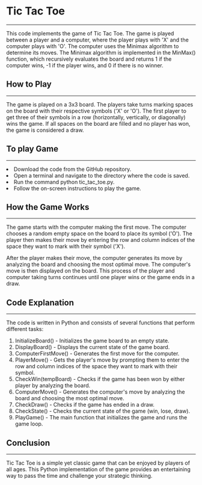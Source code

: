 <h1>Tic Tac Toe</h1>
<hr>
<p>This code implements the game of Tic Tac Toe. The game is played between a player and a computer, where the player plays with 'X' and the computer plays with 'O'. The computer uses the Minimax algorithm to determine its moves. The Minimax algorithm is implemented in the MinMax() function, which recursively evaluates the board and returns 1 if the computer wins, -1 if the player wins, and 0 if there is no winner.</p>


<h2>How to Play</h2>
<hr>
<p>The game is played on a 3x3 board. The players take turns marking spaces on the board with their respective symbols ('X' or 'O'). The first player to get three of their symbols in a row (horizontally, vertically, or diagonally) wins the game. If all spaces on the board are filled and no player has won, the game is considered a draw.<p>


<h2>To play Game</h2>
<hr>
<li>Download the code from the GitHub repository.</li>
<li>Open a terminal and navigate to the directory where the code is saved.</li>
<li>Run the command python tic_tac_toe.py.</li>
<li>Follow the on-screen instructions to play the game.</li>


<h2>How the Game Works</h2>
<hr>
<p>The game starts with the computer making the first move. The computer chooses a random empty space on the board to place its symbol ('O'). The player then makes their move by entering the row and column indices of the space they want to mark with their symbol ('X').</p>
<p>After the player makes their move, the computer generates its move by analyzing the board and choosing the most optimal move. The computer's move is then displayed on the board. This process of the player and computer taking turns continues until one player wins or the game ends in a draw.</p>



<h2>Code Explanation</h2>
<hr>
<p>The code is written in Python and consists of several functions that perform different tasks:</p>
<ol>
<li>InitializeBoard() - Initializes the game board to an empty state.</li>
<li>DisplayBoard() - Displays the current state of the game board.</li>
<li>ComputerFirstMove() - Generates the first move for the computer.</li>
<li>PlayerMove() - Gets the player's move by prompting them to enter the row and column indices of the space they want to mark with their symbol.</li>
<li>CheckWin(tempBoard) - Checks if the game has been won by either player by analyzing the board.</li>
<li>ComputerMove() - Generates the computer's move by analyzing the board and choosing the most optimal move.</li>
<li>CheckDraw() - Checks if the game has ended in a draw.</li>
<li>CheckState() - Checks the current state of the game (win, lose, draw).</li>
<li>PlayGame() - The main function that initializes the game and runs the game loop.</li>
</ol>


<h2>Conclusion</h2>
<hr>
<p>Tic Tac Toe is a simple yet classic game that can be enjoyed by players of all ages. This Python implementation of the game provides an entertaining way to pass the time and challenge your strategic thinking.</p>
